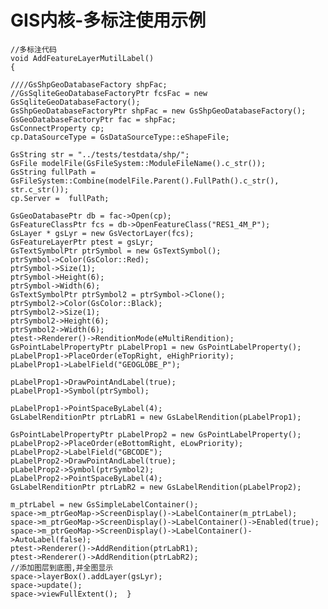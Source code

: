 # GIS内核-多标注使用示例 #
    
    //多标注代码  
    void AddFeatureLayerMutilLabel()  
    {  
      
    ////GsShpGeoDatabaseFactory shpFac;  
    //GsSqliteGeoDatabaseFactoryPtr fcsFac = new GsSqliteGeoDatabaseFactory();  
    GsShpGeoDatabaseFactoryPtr shpFac = new GsShpGeoDatabaseFactory();  
    GsGeoDatabaseFactoryPtr fac = shpFac;  
    GsConnectProperty cp;  
    cp.DataSourceType = GsDataSourceType::eShapeFile;  
      
    GsString str = "../tests/testdata/shp/";  
    GsFile modelFile(GsFileSystem::ModuleFileName().c_str());  
    GsString fullPath = GsFileSystem::Combine(modelFile.Parent().FullPath().c_str(), str.c_str());  
    cp.Server =  fullPath;  
      
    GsGeoDatabasePtr db = fac->Open(cp);  
    GsFeatureClassPtr fcs = db->OpenFeatureClass("RES1_4M_P");  
    GsLayer * gsLyr = new GsVectorLayer(fcs);  
    GsFeatureLayerPtr ptest = gsLyr;  
    GsTextSymbolPtr ptrSymbol = new GsTextSymbol();  
    ptrSymbol->Color(GsColor::Red);  
    ptrSymbol->Size(1);  
    ptrSymbol->Height(6);  
    ptrSymbol->Width(6);  
    GsTextSymbolPtr ptrSymbol2 = ptrSymbol->Clone();  
    ptrSymbol2->Color(GsColor::Black);  
    ptrSymbol2->Size(1);  
    ptrSymbol2->Height(6);  
    ptrSymbol2->Width(6);  
    ptest->Renderer()->RenditionMode(eMultiRendition);  
    GsPointLabelPropertyPtr pLabelProp1 = new GsPointLabelProperty();  
    pLabelProp1->PlaceOrder(eTopRight, eHighPriority);  
    pLabelProp1->LabelField("GEOGLOBE_P");  
      
    pLabelProp1->DrawPointAndLabel(true);  
    pLabelProp1->Symbol(ptrSymbol);  
      
    pLabelProp1->PointSpaceByLabel(4);  
    GsLabelRenditionPtr ptrLabR1 = new GsLabelRendition(pLabelProp1);  
      
    GsPointLabelPropertyPtr pLabelProp2 = new GsPointLabelProperty();  
    pLabelProp2->PlaceOrder(eBottomRight, eLowPriority);  
    pLabelProp2->LabelField("GBCODE");  
    pLabelProp2->DrawPointAndLabel(true);  
    pLabelProp2->Symbol(ptrSymbol2);   
    pLabelProp2->PointSpaceByLabel(4);  
    GsLabelRenditionPtr ptrLabR2 = new GsLabelRendition(pLabelProp2);  
      
    m_ptrLabel = new GsSimpleLabelContainer();  
    space->m_ptrGeoMap->ScreenDisplay()->LabelContainer(m_ptrLabel);  
    space->m_ptrGeoMap->ScreenDisplay()->LabelContainer()->Enabled(true);  
    space->m_ptrGeoMap->ScreenDisplay()->LabelContainer()->AutoLabel(false);  
    ptest->Renderer()->AddRendition(ptrLabR1);  
    ptest->Renderer()->AddRendition(ptrLabR2);  
    //添加图层到底图,并全图显示  
    space->layerBox().addLayer(gsLyr);  
    space->update();  
    space->viewFullExtent();  }  